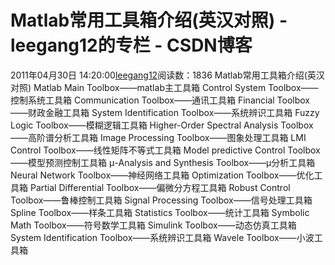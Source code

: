 # Matlab常用工具箱介绍(英汉对照) - leegang12的专栏 - CSDN博客
2011年04月30日 14:20:00[leegang12](https://me.csdn.net/leegang12)阅读数：1836
Matlab常用工具箱介绍(英汉对照)
Matlab Main Toolbox——matlab主工具箱
Control System Toolbox——控制系统工具箱
Communication Toolbox——通讯工具箱
Financial Toolbox——财政金融工具箱
System Identification Toolbox——系统辨识工具箱
Fuzzy Logic Toolbox——模糊逻辑工具箱
Higher-Order Spectral Analysis Toolbox——高阶谱分析工具箱
Image Processing Toolbox——图象处理工具箱
LMI Control Toolbox——线性矩阵不等式工具箱
Model predictive Control Toolbox——模型预测控制工具箱
μ-Analysis and Synthesis Toolbox——μ分析工具箱
Neural Network Toolbox——神经网络工具箱
Optimization Toolbox——优化工具箱
Partial Differential Toolbox——偏微分方程工具箱
Robust Control Toolbox——鲁棒控制工具箱
Signal Processing Toolbox——信号处理工具箱
Spline Toolbox——样条工具箱
Statistics Toolbox——统计工具箱
Symbolic Math Toolbox——符号数学工具箱
Simulink Toolbox——动态仿真工具箱
System Identification Toolbox——系统辨识工具箱
Wavele Toolbox——小波工具箱
